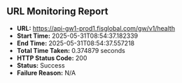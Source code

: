 ## URL Monitoring Report

- **URL:** https://api-gw1-prod1.fisglobal.com/gw/v1/health
- **Start Time:** 2025-05-31T08:54:37.182339
- **End Time:** 2025-05-31T08:54:37.557218
- **Total Time Taken:** 0.374879 seconds
- **HTTP Status Code:** 200
- **Status:** Success
- **Failure Reason:** N/A
